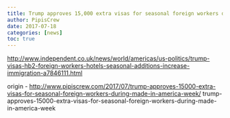 ```yaml
---
title: Trump approves 15,000 extra visas for seasonal foreign workers during -Made in America- week
author: PipisCrew
date: 2017-07-18
categories: [news]
toc: true
---
```


http://www.independent.co.uk/news/world/americas/us-politics/trump-visas-hb2-foreign-workers-hotels-seasonal-additions-increase-immigration-a7846111.html

origin - http://www.pipiscrew.com/2017/07/trump-approves-15000-extra-visas-for-seasonal-foreign-workers-during-made-in-america-week/ trump-approves-15000-extra-visas-for-seasonal-foreign-workers-during-made-in-america-week